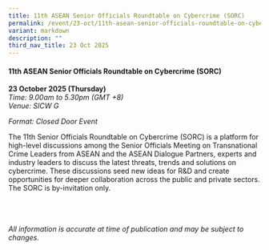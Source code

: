 ```yaml
---
title: 11th ASEAN Senior Officials Roundtable on Cybercrime (SORC)
permalink: /event/23-oct/11th-asean-senior-officials-roundtable-on-cybercrime-sorc/
variant: markdown
description: ""
third_nav_title: 23 Oct 2025
---
```

#### **11th ASEAN Senior Officials Roundtable on Cybercrime (SORC)**

**23 October 2025 (Thursday)**  
*Time: 9.00am to 5.30pm (GMT +8)*
<br>*Venue: SICW G*

*Format: Closed Door Event*

The 11th Senior Officials Roundtable on Cybercrime (SORC) is a platform for high-level discussions among the Senior Officials Meeting on Transnational Crime Leaders from ASEAN and the ASEAN Dialogue Partners, experts and industry leaders to discuss the latest threats, trends and solutions on cybercrime. These discussions seed new ideas for R&amp;D and create opportunities for deeper collaboration across the public and private sectors. The SORC is by-invitation only.

<br><br><br>
*All information is accurate at time of publication and may be subject to changes.*